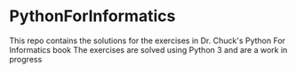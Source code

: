 # PythonForInformatics
This repo contains the solutions for the exercises in Dr. Chuck's Python For Informatics book
The exercises are solved using Python 3 and are a work in progress